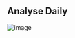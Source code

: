 ## Analyse Daily 

![image](https://user-images.githubusercontent.com/84625531/123527547-f9fc1e00-d6e0-11eb-8a40-2ae46d1a24b9.png)

